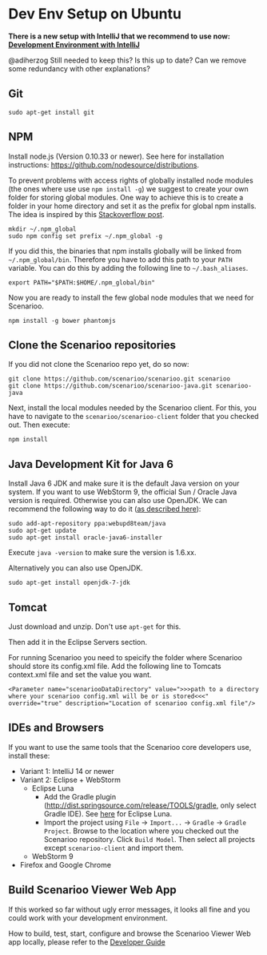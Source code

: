 # Dev Env Setup on Ubuntu

**There is a new setup with IntelliJ that we recommend to use now: [Development Environment with IntelliJ](Development-Environment-with-IntelliJ.md)**

@adiherzog Still needed to keep this? Is this up to date? Can we remove some redundancy with other explanations?

## Git

```
sudo apt-get install git
```

## NPM

Install node.js (Version 0.10.33 or newer). See here for installation instructions: https://github.com/nodesource/distributions.

To prevent problems with access rights of globally installed node modules (the ones where use use `npm install -g`) we suggest to create your own folder for storing global modules. One way to achieve this is to create a folder in your home directory and set it as the prefix for global npm installs. The idea is inspired by this [Stackoverflow post](http://stackoverflow.com/a/21712034/581553).

```
mkdir ~/.npm_global
sudo npm config set prefix ~/.npm_global -g
```

If you did this, the binaries that npm installs globally will be linked from `~/.npm_global/bin`. Therefore you have to add this path to your `PATH` variable. You can do this by adding the following line to `~/.bash_aliases`.

```
export PATH="$PATH:$HOME/.npm_global/bin"
```

Now you are ready to install the few global node modules that we need for Scenarioo.

```
npm install -g bower phantomjs
```

## Clone the Scenarioo repositories

If you did not clone the Scenarioo repo yet, do so now:

```
git clone https://github.com/scenarioo/scenarioo.git scenarioo
git clone https://github.com/scenarioo/scenarioo-java.git scenarioo-java
```

Next, install the local modules needed by the Scenarioo client. For this, you have to navigate to the `scenarioo/scenarioo-client` folder that you checked out. Then execute:

```
npm install
```

## Java Development Kit for Java 6

Install Java 6 JDK and make sure it is the default Java version on your system. If you want to use WebStorm 9, the official Sun / Oracle Java version is required. Otherwise you can also use OpenJDK. We can recommend the following way to do it ([as described here](http://www.webupd8.org/2012/01/install-oracle-java-jdk-7-in-ubuntu-via.html)):

```
sudo add-apt-repository ppa:webupd8team/java
sudo apt-get update
sudo apt-get install oracle-java6-installer
```

Execute `java -version` to make sure the version is 1.6.xx.

Alternatively you can also use OpenJDK.

```
sudo apt-get install openjdk-7-jdk
```

## Tomcat

Just download and unzip. Don't use `apt-get` for this.

Then add it in the Eclipse Servers section.

For running Scenarioo you need to speicify the folder where Scenarioo should store its config.xml file. Add the following line to Tomcats context.xml file and set the value you want.

```
<Parameter name="scenariooDataDirectory" value=">>>path to a directory where your scenarioo config.xml will be or is stored<<<" override="true" description="Location of scenarioo config.xml file"/>
```

## IDEs and Browsers

If you want to use the same tools that the Scenarioo core developers use, install these:

* Variant 1: IntelliJ 14 or newer
* Variant 2: Eclipse + WebStorm
  * Eclipse Luna
    * Add the Gradle plugin (http://dist.springsource.com/release/TOOLS/gradle, only select Gradle IDE). See [here](http://marketplace.eclipse.org/content/gradle-integration-eclipse-44#.VHuc2zGG88q) for Eclipse Luna.
    * Import the project using `File` -> `Import...` -> `Gradle` -> `Gradle Project`. Browse to the location where you checked out the Scenarioo repository. Click `Build Model`. Then select all projects except `scenarioo-client` and import them.
  * WebStorm 9
* Firefox and Google Chrome

## Build Scenarioo Viewer Web App

If this worked so far without ugly error messages, it looks all fine and you could work with your development environment. 

How to build, test, start, configure and browse the Scenarioo Viewer Web app locally, please refer to the [Developer Guide](Developer-Guide.md)
